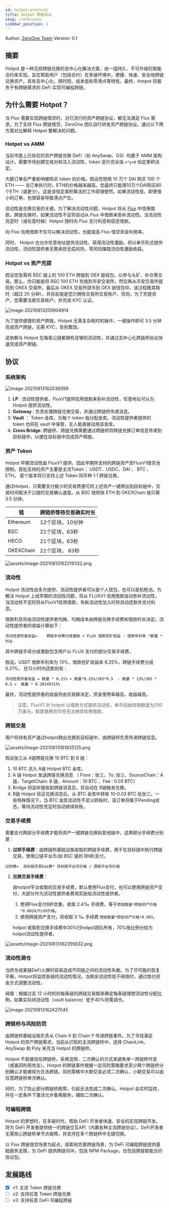 ```yaml
---
id: hotpot-protocol
title: Hotpot 跨链协议
skug: /reference
sidebar_position: 1
---
```


Author: [ZeroOne Team](https://01.finance/) Version: 0.1

## 摘要

Hotpot 是一种无损跨链兑换的去中心化解决方案，由一组持久、不可升级的智能合约来实现。旨在帮助用户（包括合约）在多链环境中，便捷、快速、安全地跨链兑换资产。具有去中心化、用时短、成本低和零滑点等特性。最终，Hotpot 将服务于有跨链需求的 DeFi 实现可编程跨链。

## 为什么需要 Hotpot？

当 Flux 需要实现跨链借贷时，对已流行的资产跨链协议，都无法满足 Flux 需求。为了支持 Flux 跨链借贷，ZeroOne 团队自行研发资产跨链协议。通过以下两方面对比解释 Hotpot 要解决的问题。

### Hotpot vs AMM

当前市面上已存在的资产跨链兑换 DeFi（如 AnySwap、O3）均基于 AMM 架构设计，需要市场创建交易对和注入流动性，token 定价完全由 `x*y=K`  恒定乘积决定。

大额订单会严重影响被购买 token 的价格。假设您想用 10 万个 DAI 购买 100 个ETH —— 当订单执行时，ETH的价格越来越高，您最终只能用10万个DAI购买80个ETH（或更少）。这是该恒定乘积算法的工作原理使然。如果流动性低，即使很小的订单，也很容易导致滑点产生。

流动性是兑换交易的关键。为了解决流动性问题，Hotpot 将从 [Flux](https://flux.01.finance) 中信用借款。跨链兑换时，如果流动性不足将自动从 Flux 中借款来弥补流动性。当流动性充足时（或任意时候）Hotpot 随时向 Flux  支付利息和偿还借款。

向 Flux 信用借款不仅可以解决流动性，也能提高 Flux 借贷资金利用率。

同时， Hotpot 也允许任意地址提供流动性，获得流动性激励。将以单币形式提供流动性，流动性提供者无需承担无偿风险，零风险赚取流动性激励收益。

### Hotpot vs 资产充提

假设您急需将 BSC 链上的 100 ETH 跨链到 OEX 链钱包，以参与头矿、补仓等交易。那么，你只能是将 BSC 100 ETH 充值到币安交易所，然后再从币安交易所提现到 OKEX 交易所，最后从 OKEX 交易所提币到 OEX 链钱包中。该过程极其耗时（超过 20 分钟），并且前提是您已拥有交易所交易账户。否则，为了充提资产，您需要注册交易账户，并完成 KYC 认证。

![image-20210813205904914](assets/image-20210813205904914.png)

为了提供便捷的资产跨链，Hotpot 无需复杂耗时的操作，一键操作即可 3.5 分钟完成资产跨链，无需 KYC，告别繁琐。

这依赖与 Hotpot 在每条公链都拥有足够的流动性，并通过去中心化跨链桥协议快速完成资产跨链。

## 协议

### 系统架构

![image-20210813162036099](assets/image-20210813162036099.png)

1. **LP** : 流动性提供者，FluxV1提供信用借款来弥补流动性，任意地址可以为 Hotpot 提供流动性。
2. **Gateway** : 负责处理跨链兑换交易，并通过跨链桥传递消息。
3. **Vault** ：  Token 金库，为每个 token 独分配金库。流动性提供者提供的 token 也将在 vault 中保管，无人能直接动用该金库。
4. **Cross Bridge**: 跨链桥，跨链兑换需要通过跨链桥将跨链兑换订单信息传递到目标链中，以便在目标链中完成资产释放。



### 资产 Token

Hotpot 早期流动性由 FluxV1 提供，因此早期所支持的跨链资产受FluxV1借贷池限制。首批支持的资产主要是主流Token： USDT、USDC、DAI 、 BTC 、ETH。 首个版本将只支持上述 Token 同币种 1:1 跨链兑换。

通过Hotpot，只需要支付极少的交易费便可将上述资产一键跨出到目标链中，交易时间取决于公链的交易确认速度。从 BSC 链转账 ETH 到 OKEXChain 链只需 3.5 分钟。

| 链         | 跨链桥等待交易确实时长 |
| --------- | ----------- |
| Ethereum  | 12个区块，10分钟  |
| BSC       | 21个区块，63秒   |
| HECO      | 21个区块，63秒   |
| OKEXChain | 21个区块， 63秒  |

![assets/image-20210813162219332.png](assets/image-20210813162219332.png)

### 流动性

Hotpot 流动性由多方提供，流动性提供者可以是个人钱包，也可以是机枪池。为解决 Hotpot 上线早期的流动性问题，将从 FLUXV1 信用借款自动弥补流动性，当流动性不足时将从FluxV1信用借款，有新流动性加入时将自动还款并支付利息。

借款利息将由流动性提供者均摊，均摊成本由跨链兑换手续费和借款时长决定。流动性提供者的收益计算如下：

```
流动性提供者收益=    跨链手续费分成激励 + FLUX 借款挖矿收益 - 借款年利率 *数量 * 时长
```

其中跨链手续分成激励包含用户以 FLUX 支付的部分交易手续费。

假设，USDT 借款年利率为 13%，借款挖矿收益率 8.25%，跨链手续费分成 0.21%， 在12小时内还款则有：

```
流动性提供者收益 = 数量 * 0.21% + 数量*8.25%/365*0.5  - 数量 * 13%/365 * 0.5 =  数量 * 0.20349315%
```

最终，流动性提供者的收益将由交易额决定，资金使用率越高，收益越高。

> 注意，FluxV1 对 hotpot 以借款方式提供流动性，单币初始信用额度为200万美元，额度使用完毕将无法继续信用借款。

### 跨链交易

用户将持有资产通过hotpot跨出兑换到目标链中，由跨链桥负责传递跨链信息。

![assets/image-20210813161835125.png](assets/image-20210813161835125.png)

假设张三从 A链跨链兑换 10 BTC 到 B  链：

1. 10 BTC 流入 A链 Hotpot BTC 金库。
2. A  链 Hotpot 发送跨链兑换消息 （ From：张三、To: 张三、SourceChain：A 链、TargetChain: B 链、Amount：10 BTC 、Fee : 0.03 BTC）
3. Bridge 将监听接收到跨链消息后，将自动在 B链触发兑换。
4. B链 Hotpot 验证兑换消息后，从 BTC 金库中转账 10-0.03 BTC 给张三。一些特殊情况下，当 BTC 金库流动性不足以转账时，该订单将属于Pending状态，等待流动性充足时自动继续转账。

### 交易手续费

需要支付两部分手续费才能将资产一键跨链兑换到其他链中，这两部分手续费分别是：

1. **过桥手续费**：由跨链桥基础设施收取的跨链手续费，用于在目标链中执行跨链交易，使用公链平台币(如 BSC 链的 BNB)支付。

  ```
  过桥费=  目标链交易Gas费* 目标链平台币价格 / 源链平台币价格
  ```

1. **兑换交易手续费**：

   由hotpot平台收取的交易手续费，默认使用Flux支付，也可以使用跨链资产支付，大部分作为流动性提供者费用奖励给流动性提供者。

   1. 使用Flux支付8折优惠，收取 2.4‰ 手续费，等于`跨链数量*跨链资产价格*0.0024/FLUX价格`。
   2. 使用跨链资产支付，将收取 3 ‰ 手续费 `跨链数量*跨链资产价格*0.003`。

    hotpot 收取到兑换手续费中30%归hotpot团队所有，70%按比例分给为hotpot流动性提供者。

![assets/image-20210813162355632.png](assets/image-20210813162355632.png)

### 流动性调仓

当挤兑或某链DeFi火爆时容易造成不同链之间的流动性失衡。为了尽可能的恢复平衡，Hotpot将监控各链的流动性情况，当剩余流动性低于阀值时，通过垫付资金方式调整流动性。

阀值：根据过去 12 小时的的每条链的跨链交易额来确定每条链理想流动性分配比例。如果实际持流动性（vault balance）低于40%则需调仓。

![image-20210813162427045](assets/image-20210813162427045.png)

### 跨链桥与风险防范

由跨链桥基础设施负责从 Chain X 到 Chain Y 传递跨链事件。为了寻找满足 Hotpot 的资产跨链需求，当前从已知的主流跨链桥中，选择 ChainLink、AnySwap 和 Poly 来充当 Hotpot 的跨链桥。

Hotpot 不直接信任跨链桥，采用混用、二次确认的方式来避免单一跨链桥作恶（或漏洞利用攻击）。Hotpot 的跨链事件根据一定风险策略要求至少两个跨链桥分别确认才能被视为合法跨链。风险策略中大额交易必须二次确认，小额交易可以由任意跨链桥单次确认。

同时，为了防止部分跨链桥故障，引起无法完成二次确认。Hotpot 会实时监控，并在一定条件下激活允许备用服务，辅助二次确认。

### 可编程跨链

Hotpot 的梦想时，在多链时代，帮助 DeFi 开发者快速、安全的实现跨链开发。将为 DeFi 开发者提供统一的跨链交互API（内置各种主流跨链协议）。DeFi开发者无需担心跨链桥单节点故障，并支持在多个跨链桥中无缝切换。

以 Flux 跨链借贷场景为起点，探索和完善跨链场景，为 DeFi 可编程跨链提供基础服务支撑，为 DeFi 提供跨链SDK，包括 NPM Package，也包括跨链智能合约协议包。

## 发展路线

- [x]  v1: 主流 Token 跨链兑换
- [ ] v2: 支持任意 Token 跨链兑换
- [ ] v3: 支持任意 DeFi 可编程跨链